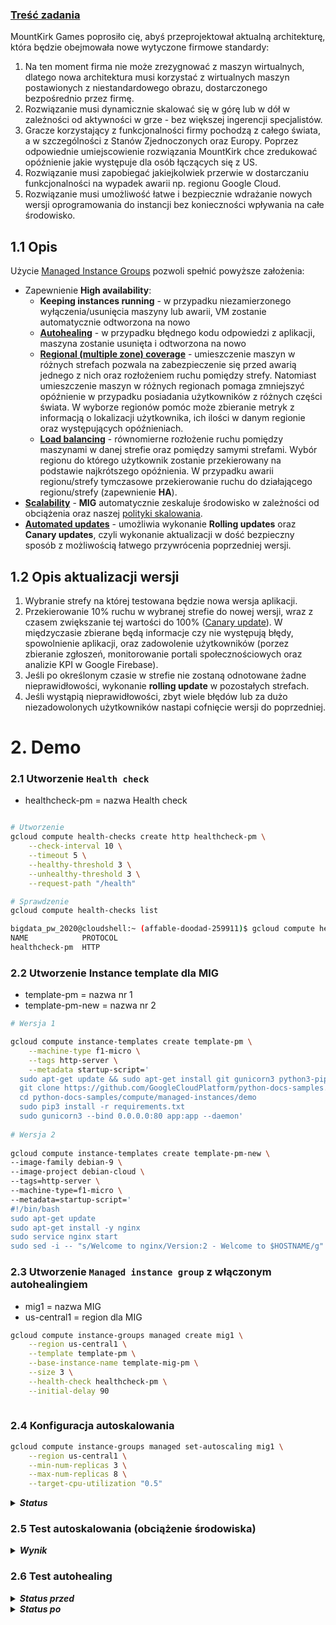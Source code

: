 ### [Treść zadania](https://szkolachmury.pl/google-cloud-platform-droga-architekta/tydzien-5-instance-groups-i-autoskalowanie/zadanie-domowe-nr-5/) 

MountKirk Games poprosiło cię, abyś przeprojektował aktualną architekturę, która będzie obejmowała nowe wytyczone firmowe standardy:

1. Na ten moment firma nie może zrezygnować z maszyn wirtualnych, dlatego nowa architektura musi korzystać z wirtualnych maszyn postawionych z niestandardowego obrazu, dostarczonego bezpośrednio przez firmę.
2. Rozwiązanie musi dynamicznie skalować się w górę lub w dół w zależności od aktywności w grze - bez większej ingerencji specjalistów.
3. Gracze korzystający z funkcjonalności firmy pochodzą z całego świata, a w szczególności z Stanów Zjednoczonych oraz Europy. Poprzez odpowiednie umiejscowienie rozwiązania MountKirk chce zredukować opóźnienie jakie występuje dla osób łączących się z US.
4. Rozwiązanie musi zapobiegać jakiejkolwiek przerwie w dostarczaniu funkcjonalności na wypadek awarii np. regionu Google Cloud.
5. Rozwiązanie musi umożliwość łatwe i bezpiecznie wdrażanie nowych wersji oprogramowania do instancji bez konieczności wpływania na całe środowisko.

## 1.1 Opis
Użycie [Managed Instance Groups](https://cloud.google.com/compute/docs/instance-groups/) pozwoli spełnić powyższe założenia:
* Zapewnienie **High availability**:
  * **Keeping instances running** - w przypadku niezamierzonego wyłączenia/usunięcia maszyny lub awarii, VM zostanie automatycznie odtworzona na nowo
  * [**Autohealing**](https://cloud.google.com/compute/docs/instance-groups/#autohealing) - w przypadku błędnego kodu odpowiedzi z aplikacji, maszyna zostanie usunięta i odtworzona na nowo
  * [**Regional (multiple zone) coverage**](https://cloud.google.com/compute/docs/instance-groups/#types_of_managed_instance_groups) - umieszczenie maszyn w różnych strefach pozwala na zabezpieczenie się przed awarią jednego z nich oraz rozłożeniem ruchu pomiędzy strefy. Natomiast umieszczenie maszyn w różnych regionach pomaga zmniejszyć opóźnienie w przypadku posiadania użytkowników z różnych części świata. W wyborze regionów pomóc może zbieranie metryk z informacją o lokalizacji użytkownika, ich ilości w danym regionie oraz występujących opóźnieniach.
  * [**Load balancing**](https://cloud.google.com/compute/docs/instance-groups/#load_balancing) - równomierne rozłożenie ruchu pomiędzy maszynami w danej strefie oraz pomiędzy samymi strefami. Wybór regionu do którego użytkownik zostanie przekierowany na podstawie najkrótszego opóźnienia. W przypadku awarii regionu/strefy tymczasowe przekierowanie ruchu do działającego regionu/strefy (zapewnienie **HA**).
* [**Scalability**](https://cloud.google.com/compute/docs/instance-groups/#autoscaling) - **MIG** automatycznie zeskaluje środowisko w zależności od obciążenia oraz naszej [polityki skalowania](https://cloud.google.com/compute/docs/autoscaler/#policies).
* [**Automated updates**](https://cloud.google.com/compute/docs/instance-groups/#automatic_updating) - umożliwia wykonanie **Rolling updates** oraz **Canary updates**, czyli wykonanie aktualizacji w dość bezpieczny sposób z możliwością łatwego przywrócenia poprzedniej wersji.

## 1.2 Opis aktualizacji wersji

1. Wybranie strefy na której testowana będzie nowa wersja aplikacji.
2. Przekierowanie 10% ruchu w wybranej strefie do nowej wersji, wraz z czasem zwiększanie tej wartości do 100% ([Canary update](https://cloud.google.com/compute/docs/instance-groups/rolling-out-updates-to-managed-instance-groups#starting_a_canary_update)). W międzyczasie zbierane będą informacje czy nie występują błędy, spowolnienie aplikacji, oraz zadowolenie użytkowników (porzez zbieranie zgłoszeń, monitorowanie portali społecznościowych oraz analizie KPI w Google Firebase).
3. Jeśli po określonym czasie w strefie nie zostaną odnotowane żadne nieprawidłowości, wykonanie **rolling update** w pozostałych strefach.
4. Jeśli wystąpią nieprawidłowości, zbyt wiele błędów lub za dużo niezadowolonych użytkowników nastapi cofnięcie wersji do poprzedniej.

# 2. Demo

### 2.1 Utworzenie `Health check`

- healthcheck-pm = nazwa Health check

```bash

# Utworzenie
gcloud compute health-checks create http healthcheck-pm \
    --check-interval 10 \
    --timeout 5 \
    --healthy-threshold 3 \
    --unhealthy-threshold 3 \
    --request-path "/health"

# Sprawdzenie
gcloud compute health-checks list

bigdata_pw_2020@cloudshell:~ (affable-doodad-259911)$ gcloud compute health-checks list
NAME            PROTOCOL
healthcheck-pm  HTTP
```
### 2.2 Utworzenie Instance template dla MIG

- template-pm = nazwa nr 1
- template-pm-new = nazwa nr 2

```bash
# Wersja 1

gcloud compute instance-templates create template-pm \
    --machine-type f1-micro \
    --tags http-server \
    --metadata startup-script='
  sudo apt-get update && sudo apt-get install git gunicorn3 python3-pip -y
  git clone https://github.com/GoogleCloudPlatform/python-docs-samples.git
  cd python-docs-samples/compute/managed-instances/demo
  sudo pip3 install -r requirements.txt
  sudo gunicorn3 --bind 0.0.0.0:80 app:app --daemon'
  
# Wersja 2
   
gcloud compute instance-templates create template-pm-new \
--image-family debian-9 \
--image-project debian-cloud \
--tags=http-server \
--machine-type=f1-micro \
--metadata=startup-script='
#!/bin/bash
sudo apt-get update 
sudo apt-get install -y nginx 
sudo service nginx start 
sudo sed -i -- "s/Welcome to nginx/Version:2 - Welcome to $HOSTNAME/g" /var/www/html/index.nginx-debian.html'
```
### 2.3 Utworzenie `Managed instance group` z włączonym autohealingiem

- mig1 = nazwa MIG 
- us-central1 = region dla MIG

```bash
gcloud compute instance-groups managed create mig1 \
    --region us-central1 \
    --template template-pm \
    --base-instance-name template-mig-pm \
    --size 3 \
    --health-check healthcheck-pm \
    --initial-delay 90 
    
```
### 2.4 Konfiguracja autoskalowania

```bash
gcloud compute instance-groups managed set-autoscaling mig1 \
    --region us-central1 \
    --min-num-replicas 3 \
    --max-num-replicas 8 \
    --target-cpu-utilization "0.5"
```

<details>
  <summary><b><i>Status</i></b></summary>

```bash

gcloud compute instance-groups managed list-instances mig1 --region us-central1

bigdata_pw_2020@cloudshell:~ (affable-doodad-259911)$ gcloud compute instance-groups managed list-instances mig1 --region us-central1
NAME                  ZONE           STATUS   HEALTH_STATE  ACTION  INSTANCE_TEMPLATE  VERSION_NAME  LAST_ERROR
template-mig-pm-x075  us-central1-b  RUNNING  HEALTHY       NONE    template-pm
template-mig-pm-3794  us-central1-c  RUNNING  HEALTHY       NONE    template-pm
template-mig-pm-jhk9  us-central1-f  RUNNING  HEALTHY       NONE    template-pm
```
</details>

### 2.5 Test autoskalowania (obciążenie środowiska)

<details>
  <summary><b><i>Wynik</i></b></summary>
 
 Niektóre VM wywalają się!

```bash

gcloud compute instance-groups managed list-instances mig1 --region us-central1

bigdata_pw_2020@cloudshell:~ (affable-doodad-259911)$ gcloud compute instance-groups managed list-instances mig1 --region us-central1
NAME                  ZONE           STATUS   HEALTH_STATE  ACTION    INSTANCE_TEMPLATE  VERSION_NAME  LAST_ERROR
template-mig-pm-jl23  us-central1-b           UNKNOWN       CREATING  template-pm                      Error QUOTA_EXCEEDED: Instance 'template-mig-pm-jl23' creation failed: Quota 'IN_USE_ADDRESSES' exceeded.  Limit: 4.0 in region us-central1.
template-mig-pm-pp0c  us-central1-b           UNKNOWN       CREATING  template-pm                      Error QUOTA_EXCEEDED: Instance 'template-mig-pm-pp0c' creation failed: Quota 'IN_USE_ADDRESSES' exceeded.  Limit: 4.0 in region us-central1.
template-mig-pm-x075  us-central1-b  RUNNING  HEALTHY       NONE      template-pm
template-mig-pm-3794  us-central1-c  RUNNING  HEALTHY       NONE      template-pm
template-mig-pm-tzds  us-central1-c  RUNNING  HEALTHY       NONE      template-pm
template-mig-pm-v64k  us-central1-c           UNKNOWN       CREATING  template-pm                      Error QUOTA_EXCEEDED: Instance 'template-mig-pm-v64k' creation failed: Quota 'IN_USE_ADDRESSES' exceeded.  Limit: 4.0 in region us-central1.
template-mig-pm-jhk9  us-central1-f  RUNNING  HEALTHY       NONE      template-pm
template-mig-pm-w5wb  us-central1-f           UNKNOWN       CREATING  template-pm                      Error QUOTA_EXCEEDED: Instance 'template-mig-pm-w5wb' creation failed: Quota 'IN_USE_ADDRESSES' exceeded.  Limit: 4.0 in region us-central1.
```
</details>

### 2.6 Test autohealing

<details>
  <summary><b><i>Status przed</i></b></summary>

```bash

gcloud compute instance-groups managed list-instances mig1 --region us-central1
```
</details>

<details>
  <summary><b><i>Status po</i></b></summary>

```bash
gcloud compute instance-groups managed list-instances mig1 --region us-central1

```
</details>


